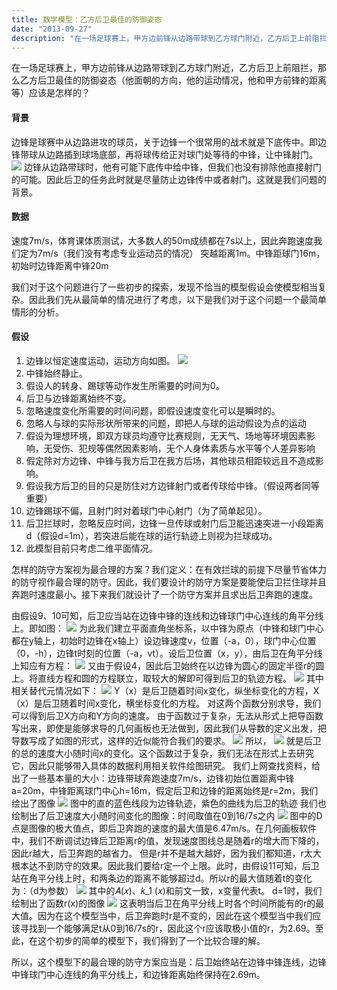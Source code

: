 ```yaml
---
title: 数学模型：乙方后卫最佳的防御姿态
date: "2013-09-27"
description: "在一场足球赛上，甲方边前锋从边路带球到乙方球门附近，乙方后卫上前阻拦，那么乙方后卫最佳的防御姿态（他面朝的方向，他的运动情况，他和甲方前锋的距离等）应该是怎样的？"
---
```



在一场足球赛上，甲方边前锋从边路带球到乙方球门附近，乙方后卫上前阻拦，那么乙方后卫最佳的防御姿态（他面朝的方向，他的运动情况，他和甲方前锋的距离等）应该是怎样的？

#### 背景
边锋是球赛中从边路进攻的球员，关于边锋一个很常用的战术就是下底传中。即边锋带球从边路插到球场底部，再将球传给正对球门处等待的中锋，让中锋射门。
![](pic1.jpg)
边锋从边路带球时，他有可能下底传中给中锋，但我们也没有排除他直接射门的可能。因此后卫的任务此时就是尽量防止边锋传中或者射门。这就是我们问题的背景。

#### 数据
速度7m/s，体育课体质测试，大多数人的50m成绩都在7s以上，因此奔跑速度我们定为7m/s（我们没有考虑专业运动员的情况）
突越距离1m。中锋距球门16m，初始时边锋距离中锋20m

我们对于这个问题进行了一些初步的探索，发现不恰当的模型假设会使模型相当复杂。因此我们先从最简单的情况进行了考虑，以下是我们对于这个问题一个最简单情形的分析。

#### 假设
1. 边锋以恒定速度运动，运动方向如图。
![](图片2.png)
2. 中锋始终静止。
3. 假设人的转身、踢球等动作发生所需要的时间为0。
4. 后卫与边锋距离始终不变。
5. 忽略速度变化所需要的时间问题，即假设速度变化可以是瞬时的。
6. 忽略人与球的实际形状所带来的问题，即把人与球的运动假设为点的运动
7.	假设为理想环境，即双方球员均遵守比赛规则，无天气、场地等环境因素影响，无受伤、犯规等偶然因素影响，无个人身体素质与水平等个人差异影响
8. 假定除对方边锋、中锋与我方后卫在我方后场，其他球员相距较远且不造成影响。
9. 假设我方后卫的目的只是防住对方边锋射门或者传球给中锋。（假设两者同等重要）
10. 边锋踢球不偏，且射门时对着球门中心射门（为了简单起见）。
11. 后卫拦球时，忽略反应时间，边锋一旦传球或射门后卫能迅速突进一小段距离d（假设d=1m），若突进后能在球的运行轨迹上则视为拦球成功。
12. 此模型目前只考虑二维平面情况。

怎样的防守方案视为最合理的方案？我们定义：在有效拦球的前提下尽量节省体力的防守视作最合理的防守。因此，我们要设计的防守方案是要能使后卫拦住球并且奔跑时速度最小。接下来我们就设计了一个防守方案并且求出后卫奔跑的速度。

由假设9、10可知，后卫应当站在边锋中锋的连线和边锋球门中心连线的角平分线上。即如图：
![](图片3.png)
为此我们建立平面直角坐标系，以中锋为原点（中锋和球门中心都在y轴上，初始时边锋在x轴上）设边锋速度v，位置（-a，0），球门中心位置（0，-h），边锋t时刻的位置（-a，vt）。设后卫位置（x，y），由后卫在角平分线上知应有方程：
![](pic4.png)
又由于假设4，因此后卫始终在以边锋为圆心的固定半径r的圆上。将直线方程和圆的方程联立，取较大的解即可得到后卫的轨迹方程。
![](pic5.png)
其中相关替代元情况如下：
![](pic6.png)
Y（x）是后卫随着时间x变化，纵坐标变化的方程，X（x）是后卫随着时间x变化，横坐标变化的方程。
对这两个函数分别求导，我们可以得到后卫X方向和Y方向的速度。
由于函数过于复杂，无法从形式上把导函数写出来，即使是能够求导的几何画板也无法做到，因此我们从导数的定义出发，把导数写成了如图的形式，这样的近似能符合我们的要求。
![](pic7.png)
所以，
![](pic8.png)
就是后卫的总的速度大小随时间x的变化。这个函数过于复杂，我们无法在形式上去研究它，因此只能够带入具体的数据利用相关软件绘图研究。
我们上网查找资料，给出了一些基本量的大小：边锋带球奔跑速度7m/s，边锋初始位置距离中锋a=20m，中锋距离球门中心h=16m，假定后卫和边锋的距离始终是r=2m，我们绘出了图像
![](pic9.jpg)
图中的直的蓝色线段为边锋轨迹，紫色的曲线为后卫的轨迹
我们也绘制出了后卫速度大小随时间变化的图像：时间取值在0到16/7s之内
![](pic10.jpg)
图中的D点是图像的极大值点，即后卫奔跑的速度的最大值是6.47m/s。在几何画板软件中，我们不断调试边锋后卫距离r的值，发现速度图线总是随着r的增大而下降的，因此r越大，后卫奔跑的越省力。
但是r并不是越大越好，因为我们都知道，r太大根本达不到防守的效果。因此我们要给r定一个上限。此时，由假设11可知，后卫站在角平分线上时，和两条边的距离不能够超过d。所以r的最大值随着t的变化为：（d为参数）
![](pic11.png)
其中的𝐴(𝑥)、𝑘_1 (𝑥)和前文一致，x变量代表t。
d=1时，我们绘制出了函数r(x)的图像
![](pic12.jpg)
这表明当后卫在角平分线上时各个时间所能有的r的最大值。因为在这个模型当中，后卫奔跑时r是不变的，因此在这个模型当中我们应该寻找到一个能够满足t从0到16/7s的r，因此这个r应该取极小值的r，为2.69。至此，在这个初步的简单的模型下，我们得到了一个比较合理的解。

所以，这个模型下的最合理的防守方案应当是：后卫始终站在边锋中锋连线，边锋中锋球门中心连线的角平分线上，和边锋距离始终保持在2.69m。

